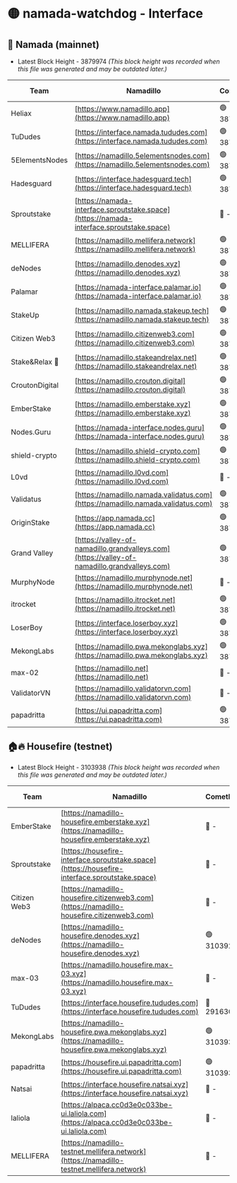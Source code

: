 # 🟡 namada-watchdog - Interface

## 🚀 Namada (mainnet)
- Latest Block Height - 3879974 *(This block height was recorded when this file was generated and may be outdated later.)*

| Team | Namadillo | CometBFT | Indexer | MASP Indexer |
|-|-|-|-|-|
| Heliax | [https://www.namadillo.app](https://www.namadillo.app) | 🟢 3879954 | 🟢 3879953 | 🔴 3878288 |
| TuDudes | [https://interface.namada.tududes.com](https://interface.namada.tududes.com) | 🟢 3879954 | 🟢 3879954 | 🔴 3878288 |
| 5ElementsNodes | [https://namadillo.5elementsnodes.com](https://namadillo.5elementsnodes.com) | 🟢 3879954 | 🟢 3879954 | 🔴 3878288 |
| Hadesguard | [https://interface.hadesguard.tech](https://interface.hadesguard.tech) | 🟢 3879955 | 🟢 3879955 | 🔴 3878288 |
| Sproutstake | [https://namada-interface.sproutstake.space](https://namada-interface.sproutstake.space) | 🔴 - | 🔴 3738134 | 🔴 - |
| MELLIFERA | [https://namadillo.mellifera.network](https://namadillo.mellifera.network) | 🟢 3879958 | 🟢 3879958 | 🔴 3765769 |
| deNodes | [https://namadillo.denodes.xyz](https://namadillo.denodes.xyz) | 🟢 3879959 | 🟢 3879959 | 🔴 3878288 |
| Palamar | [https://namada-interface.palamar.io](https://namada-interface.palamar.io) | 🟢 3879959 | 🟢 3879959 | 🔴 3878288 |
| StakeUp | [https://namadillo.namada.stakeup.tech](https://namadillo.namada.stakeup.tech) | 🟢 3879960 | 🟢 3879960 | 🔴 3878288 |
| Citizen Web3 | [https://namadillo.citizenweb3.com](https://namadillo.citizenweb3.com) | 🟢 3879960 | 🟢 3879960 | 🔴 3765769 |
| Stake&Relax 🦥 | [https://namadillo.stakeandrelax.net](https://namadillo.stakeandrelax.net) | 🟢 3879961 | 🟢 3879961 | 🔴 3765769 |
| CroutonDigital | [https://namadillo.crouton.digital](https://namadillo.crouton.digital) | 🟢 3879962 | 🟢 3879962 | 🔴 3878288 |
| EmberStake | [https://namadillo.emberstake.xyz](https://namadillo.emberstake.xyz) | 🟢 3879962 | 🟢 3879962 | 🔴 3878288 |
| Nodes.Guru | [https://namada-interface.nodes.guru](https://namada-interface.nodes.guru) | 🟢 3879962 | 🟢 3879962 | 🔴 3878288 |
| shield-crypto | [https://namadillo.shield-crypto.com](https://namadillo.shield-crypto.com) | 🟢 3879963 | 🟢 3879963 | 🔴 3863123 |
| L0vd | [https://namadillo.l0vd.com](https://namadillo.l0vd.com) | 🔴 - | 🔴 - | 🔴 - |
| Validatus | [https://namadillo.namada.validatus.com](https://namadillo.namada.validatus.com) | 🟢 3879966 | 🟢 3879966 | 🔴 3819812 |
| OriginStake | [https://app.namada.cc](https://app.namada.cc) | 🟢 3879966 | 🟢 3879966 | 🔴 3878288 |
| Grand Valley | [https://valley-of-namadillo.grandvalleys.com](https://valley-of-namadillo.grandvalleys.com) | 🟢 3879967 | 🟢 3879967 | 🔴 3878288 |
| MurphyNode | [https://namadillo.murphynode.net](https://namadillo.murphynode.net) | 🔴 - | 🔴 - | 🔴 - |
| itrocket | [https://namadillo.itrocket.net](https://namadillo.itrocket.net) | 🟢 3879969 | 🟢 3879969 | 🔴 3878288 |
| LoserBoy | [https://interface.loserboy.xyz](https://interface.loserboy.xyz) | 🟢 3879970 | 🟢 3879969 | 🔴 3878288 |
| MekongLabs | [https://namadillo.pwa.mekonglabs.xyz](https://namadillo.pwa.mekonglabs.xyz) | 🟢 3879970 | 🟢 3879970 | 🔴 3878288 |
| max-02 | [https://namadillo.net](https://namadillo.net) | 🔴 - | 🔴 - | 🔴 - |
| ValidatorVN | [https://namadillo.validatorvn.com](https://namadillo.validatorvn.com) | 🔴 - | 🔴 - | 🔴 - |
| papadritta | [https://ui.papadritta.com](https://ui.papadritta.com) | 🟢 3879974 | 🟢 3879974 | 🟢 3879974 |

## 🏠🔥 Housefire (testnet)
- Latest Block Height - 3103938 *(This block height was recorded when this file was generated and may be outdated later.)*

| Team | Namadillo | CometBFT | Indexer | MASP Indexer |
|-|-|-|-|-|
| EmberStake | [https://namadillo-housefire.emberstake.xyz](https://namadillo-housefire.emberstake.xyz) | 🔴 - | 🔴 - | 🔴 - |
| Sproutstake | [https://housefire-interface.sproutstake.space](https://housefire-interface.sproutstake.space) | 🔴 - | 🔴 - | 🔴 - |
| Citizen Web3 | [https://namadillo-housefire.citizenweb3.com](https://namadillo-housefire.citizenweb3.com) | 🔴 - | 🔴 - | 🔴 - |
| deNodes | [https://namadillo-housefire.denodes.xyz](https://namadillo-housefire.denodes.xyz) | 🟢 3103929 | 🟢 3103929 | 🔴 3065388 |
| max-03 | [https://namadillo.housefire.max-03.xyz](https://namadillo.housefire.max-03.xyz) | 🔴 - | 🔴 - | 🔴 - |
| TuDudes | [https://interface.housefire.tududes.com](https://interface.housefire.tududes.com) | 🔴 2916306 | 🔴 2916306 | 🔴 2916306 |
| MekongLabs | [https://namadillo-housefire.pwa.mekonglabs.xyz](https://namadillo-housefire.pwa.mekonglabs.xyz) | 🟢 3103938 | 🟢 3103938 | 🔴 3065388 |
| papadritta | [https://housefire.ui.papadritta.com](https://housefire.ui.papadritta.com) | 🟢 3103938 | 🟢 3103938 | 🟢 3103938 |
| Natsai | [https://interface.housefire.natsai.xyz](https://interface.housefire.natsai.xyz) | 🔴 - | 🔴 - | 🔴 - |
| laliola | [https://alpaca.cc0d3e0c033be-ui.laliola.com](https://alpaca.cc0d3e0c033be-ui.laliola.com) | 🔴 - | 🔴 - | 🔴 - |
| MELLIFERA | [https://namadillo-testnet.mellifera.network](https://namadillo-testnet.mellifera.network) | 🔴 - | 🔴 2778001 | 🔴 2607259 |

